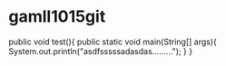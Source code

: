 # gamll1015git
public void test(){
    public static void main(String[] args){
        System.out.println("asdfsssssadasdas.........");
    }
}